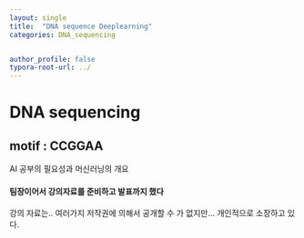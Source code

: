 ```yaml
---
layout: single
title:  "DNA sequence Deeplearning"
categories: DNA_sequencing


author_profile: false
typora-root-url: ../
---
```




# DNA sequencing

## motif : CCGGAA

AI 공부의 필요성과 머신러닝의 개요

#### 팀장이어서 강의자료를 준비하고 발표까지 했다

강의 자료는.. 여러가지 저작권에 의해서 공개할 수 가 없지만... 개인적으로 소장하고 있다. 
